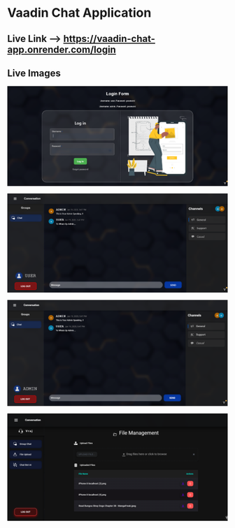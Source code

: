 # Vaadin Chat Application

## Live Link --> https://vaadin-chat-app.onrender.com/login

## Live Images

![Laptop View](./livedemoimages/1.png)

![Laptop View](./livedemoimages/2.png)

![Laptop View](./livedemoimages/3.png)

![Laptop View](./livedemoimages/4.png)
